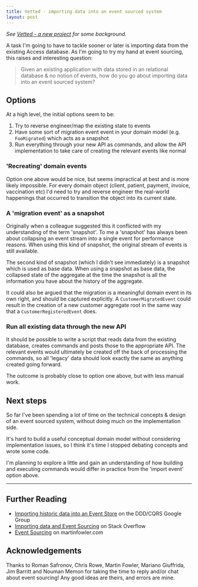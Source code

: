```yaml
---
title: Vetted - importing data into an event sourced system
layout: post
---
```


*See [Vetted - a new project][vetted-a-new-hope] for some background.*

A task I'm going to have to tackle sooner or later is importing data from the
existing Access database. As I'm going to try my hand at event sourcing, this
raises and interesting question:

> Given an existing application with data stored in an relational database & no
> notion of events, how do you go about importing data into an event sourced
> system?

Options
-------

At a high level, the initial options seem to be:

1. Try to reverse engineer/map the existing state to events
2. Have some sort of migration event event in your domain model (e.g.
   `FooMigrated`) which acts as a snapshot
3. Run everything through your new API as commands, and allow the API
   implementation to take care of creating the relevant events like normal

### 'Recreating' domain events

Option one above would be nice, but seems impractical at best and is more likely
impossible. For every domain object (client, patient, payment, invoice,
vaccination etc) I'd need to try and reverse engineer the real-world happenings
that occurred to transition the object into its current state.

### A 'migration event' as a snapshot

Originally when a colleague suggested this it conflicted with my understanding
of the term 'snapshot'. To me a 'snapshot' has always been about collapsing an
event stream into a single event for performance reasons. When using this kind
of snapshot, the original stream of events is still available.

The second kind of snapshot (which I didn't see immediately) is a snapshot
which is used as base data. When using a snapshot as base data, the collapsed
state of the aggregate at the time the snapshot is all the information you have
about the history of the aggregate.

It could also be argued that the migration is a meaningful domain event in its
own right, and should be captured explicitly. A `CustomerMigratedEvent` could
result in the creation of a new customer aggregate root in the same way that a
`CustomerRegisteredEvent` does.

### Run all existing data through the new API

It should be possible to write a script that reads data from the existing
database, creates commands and posts those to the appropriate API. The relevant
events would ultimately be created off the back of processing the commands, so
all 'legacy' data should look exactly the same as anything created going
forward.

The outcome is probably close to option one above, but with less manual work.

Next steps
----------

So far I've been spending a lot of time on the technical concepts & design of
an event sourced system, without doing much on the implementation side.

It's hard to build a useful conceptual domain model without considering
implementation issues, so I think it's time I stopped debating concepts and
wrote some code.

I'm planning to explore a little and gain an understanding of how building and
executing commands would differ in practice from the 'import event' option
above.


---

Further Reading
---------------

* [Importing historic data into an Event Store][gg-importing-historic-data] on the DDD/CQRS Google Group
* [Importing data and Event Sourcing][so-importing-data-and-event-sourcing] on Stack Overflow
* [Event Sourcing][mf-event-sourcing] on martinfowler.com

Acknowledgements
----------------

Thanks to Roman Safronov, Chris Rowe, Martin Fowler, Mariano Giuffrida, Jim
Barritt and Nouman Memon for taking the time to reply and/or chat about event
sourcing! Any good ideas are theirs, and errors are mine.


[vetted-a-new-hope]: /2017/11/vetted-a-new-hope/
[gg-importing-historic-data]: https://groups.google.com/forum/#!topic/dddcqrs/xUbKn8YLJfk
[so-importing-data-and-event-sourcing]: https://stackoverflow.com/questions/43640256/importing-data-and-event-sourcing
[mf-event-sourcing]: https://martinfowler.com/eaaDev/EventSourcing.html
